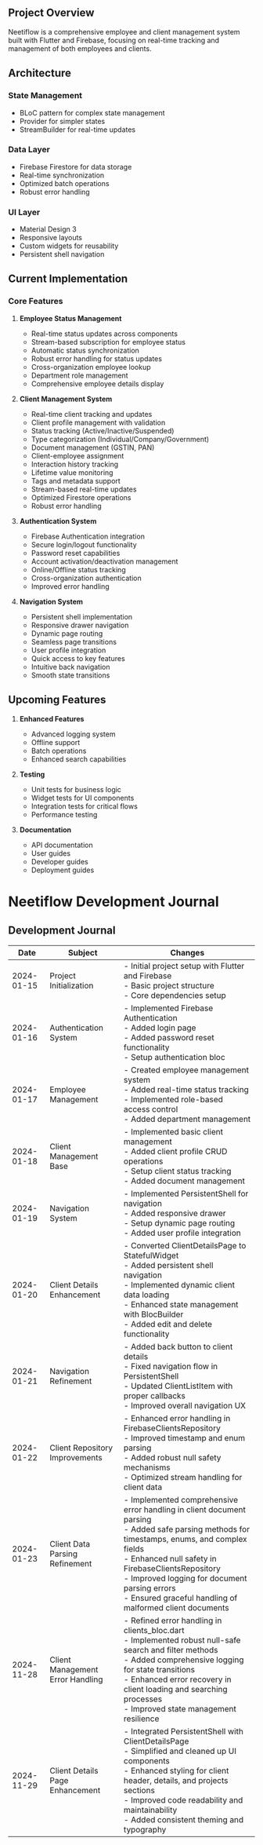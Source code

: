 ## Project Overview
Neetiflow is a comprehensive employee and client management system built with Flutter and Firebase, focusing on real-time tracking and management of both employees and clients.

## Architecture

### State Management
- BLoC pattern for complex state management
- Provider for simpler states
- StreamBuilder for real-time updates

### Data Layer
- Firebase Firestore for data storage
- Real-time synchronization
- Optimized batch operations
- Robust error handling

### UI Layer
- Material Design 3
- Responsive layouts
- Custom widgets for reusability
- Persistent shell navigation

## Current Implementation

### Core Features
1. **Employee Status Management**
   - Real-time status updates across components
   - Stream-based subscription for employee status
   - Automatic status synchronization
   - Robust error handling for status updates
   - Cross-organization employee lookup
   - Department role management
   - Comprehensive employee details display

2. **Client Management System**
   - Real-time client tracking and updates
   - Client profile management with validation
   - Status tracking (Active/Inactive/Suspended)
   - Type categorization (Individual/Company/Government)
   - Document management (GSTIN, PAN)
   - Client-employee assignment
   - Interaction history tracking
   - Lifetime value monitoring
   - Tags and metadata support
   - Stream-based real-time updates
   - Optimized Firestore operations
   - Robust error handling

3. **Authentication System**
   - Firebase Authentication integration
   - Secure login/logout functionality
   - Password reset capabilities
   - Account activation/deactivation management
   - Online/Offline status tracking
   - Cross-organization authentication
   - Improved error handling

4. **Navigation System**
   - Persistent shell implementation
   - Responsive drawer navigation
   - Dynamic page routing
   - Seamless page transitions
   - User profile integration
   - Quick access to key features
   - Intuitive back navigation
   - Smooth state transitions

## Upcoming Features

1. **Enhanced Features**
   - Advanced logging system
   - Offline support
   - Batch operations
   - Enhanced search capabilities

2. **Testing**
   - Unit tests for business logic
   - Widget tests for UI components
   - Integration tests for critical flows
   - Performance testing

3. **Documentation**
   - API documentation
   - User guides
   - Developer guides
   - Deployment guides

# Neetiflow Development Journal

## Development Journal

| Date       | Subject                  | Changes |
|------------|--------------------------|---------|
| 2024-01-15 | Project Initialization  | - Initial project setup with Flutter and Firebase<br>- Basic project structure<br>- Core dependencies setup |
| 2024-01-16 | Authentication System   | - Implemented Firebase Authentication<br>- Added login page<br>- Added password reset functionality<br>- Setup authentication bloc |
| 2024-01-17 | Employee Management     | - Created employee management system<br>- Added real-time status tracking<br>- Implemented role-based access control<br>- Added department management |
| 2024-01-18 | Client Management Base  | - Implemented basic client management<br>- Added client profile CRUD operations<br>- Setup client status tracking<br>- Added document management |
| 2024-01-19 | Navigation System       | - Implemented PersistentShell for navigation<br>- Added responsive drawer<br>- Setup dynamic page routing<br>- Added user profile integration |
| 2024-01-20 | Client Details Enhancement | - Converted ClientDetailsPage to StatefulWidget<br>- Added persistent shell navigation<br>- Implemented dynamic client data loading<br>- Enhanced state management with BlocBuilder<br>- Added edit and delete functionality |
| 2024-01-21 | Navigation Refinement   | - Added back button to client details<br>- Fixed navigation flow in PersistentShell<br>- Updated ClientListItem with proper callbacks<br>- Improved overall navigation UX |
| 2024-01-22 | Client Repository Improvements | - Enhanced error handling in FirebaseClientsRepository<br>- Improved timestamp and enum parsing<br>- Added robust null safety mechanisms<br>- Optimized stream handling for client data |
| 2024-01-23 | Client Data Parsing Refinement | - Implemented comprehensive error handling in client document parsing<br>- Added safe parsing methods for timestamps, enums, and complex fields<br>- Enhanced null safety in FirebaseClientsRepository<br>- Improved logging for document parsing errors<br>- Ensured graceful handling of malformed client documents |
| 2024-11-28 | Client Management Error Handling | - Refined error handling in clients_bloc.dart<br>- Implemented robust null-safe search and filter methods<br>- Added comprehensive logging for state transitions<br>- Enhanced error recovery in client loading and searching processes<br>- Improved state management resilience |
| 2024-11-29 | Client Details Page Enhancement | - Integrated PersistentShell with ClientDetailsPage<br>- Simplified and cleaned up UI components<br>- Enhanced styling for client header, details, and projects sections<br>- Improved code readability and maintainability<br>- Added consistent theming and typography |
